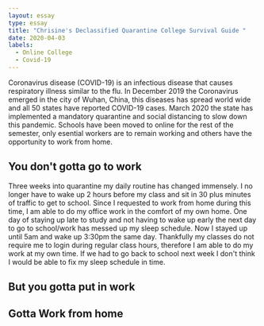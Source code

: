 ```yaml
---
layout: essay
type: essay
title: "Chrisine's Declassified Quarantine College Survival Guide "
date: 2020-04-03
labels:
  - Online College
  - Covid-19
---
```

Coronavirus disease (COVID-19) is an infectious disease that causes respiratory illness similar to the flu. In December 2019 the Coronavirus emerged in the city of Wuhan, China, this diseases has spread world wide and all 50 states have reported COVID-19 cases. March 2020 the state has implemented a mandatory quarantine and social distancing to slow down this pandemic. Schools have been moved to online for the rest of the semester, only esential workers are to remain working and others have the opportunity to work from home. 

## You don't gotta go to work 
Three weeks into quarantine my daily routine has changed immensely. I no longer have to wake up 2 hours before my class and sit in 30 plus minutes of traffic to get to school. Since I requested to work from home during this time, I am able to do my office work in the comfort of my own home. One day of staying up late to study and not having to wake up early the next day to go to school/work has messed up my sleep schedule. Now I stayed up until 5am and wake up 3:30pm the same day. Thankfully my classes do not require me to login during regular class hours, therefore I am able to do my work at my own time. If we had to go back to school next week I don't think I would be able to fix my sleep schedule in time. 

## But you gotta put in work


## Gotta Work from home 






